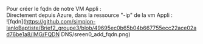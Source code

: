 Pour créer le fqdn de notre VM Appli :  
Directement depuis Azure, dans la ressource "-ip" de la vm Appli :  
![fqdn](https://github.com/simplon-lanloBaptiste/Brief2_groupe3/blob/49695ec0b65b04b667755ecc22ace02ad76be1a8/IMG/FQDN DNS/sreen0_add_fqdn.png)  
